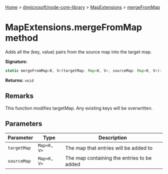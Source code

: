 [Home](./index) &gt; [@microsoft/node-core-library](./node-core-library.md) &gt; [MapExtensions](./node-core-library.mapextensions.md) &gt; [mergeFromMap](./node-core-library.mapextensions.mergefrommap.md)

# MapExtensions.mergeFromMap method

Adds all the (key, value) pairs from the source map into the target map.

**Signature:**
```javascript
static mergeFromMap<K, V>(targetMap: Map<K, V>, sourceMap: Map<K, V>): void;
```
**Returns:** `void`

## Remarks

This function modifies targetMap. Any existing keys will be overwritten.

## Parameters

|  Parameter | Type | Description |
|  --- | --- | --- |
|  `targetMap` | `Map<K, V>` | The map that entries will be added to |
|  `sourceMap` | `Map<K, V>` | The map containing the entries to be added |

